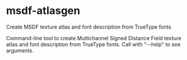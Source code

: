 # msdf-atlasgen
Create MSDF texture atlas and font description from TrueType fonts

Command-line tool to create Multichannel Signed Distance Field texture atlas and font description from TrueType fonts.
Call with "--help" to see arguments.
